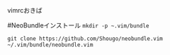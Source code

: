 vimrcおきば

#NeoBundleインストール
`mkdir -p ~.vim/bundle`

`git clone https://github.com/Shougo/neobundle.vim ~/.vim/bundle/neobundle.vim`
